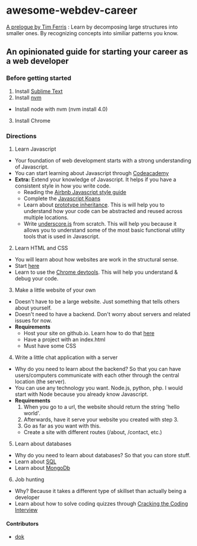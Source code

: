 # awesome-webdev-career

[A prelogue by Tim Ferris](https://www.ted.com/talks/tim_ferriss_smash_fear_learn_anything?language=en) : Learn by decomposing large structures into smaller ones. By recognizing concepts into similiar patterns you know.

## An opinionated guide for starting your career as a web developer

### Before getting started

1. Install [Sublime Text](https://www.sublimetext.com/)
2. Install [nvm](https://github.com/creationix/nvm)
  - Install node with nvm (nvm install 4.0)
3. Install Chrome

### Directions

1. Learn Javascript
  - Your foundation of web development starts with a strong understanding of Javascript.
  - You can start learning about Javascript through [Codeacademy](https://www.codecademy.com/learn/javascript)
  - **Extra:** Extend your knowledge of Javascript. It helps if you have a consistent style in how you write code.
    - Reading the [Airbnb Javascript style guide](https://github.com/airbnb/javascript)
    - Complete the [Javascript Koans](https://github.com/mrdavidlaing/javascript-koans)
    - Learn about [prototype inheritance](https://developer.mozilla.org/en-US/docs/Web/JavaScript/Inheritance_and_the_prototype_chain). This is will help you to understand how your code can be abstracted and reused across multiple locations.
    - Write [underscore.js](http://underscorejs.org/) from scratch. This will help you because it allows you to understand some of the most basic functional utility tools that is used in Javascript.
2. Learn HTML and CSS
  - You will learn about how websites are work in the structural sense.
  - Start [here](https://www.codecademy.com/learn/web)
  - Learn to use the [Chrome devtools](https://developer.chrome.com/devtools/docs/videos). This will help you understand & debug your code.
3. Make a little website of your own
  - Doesn't have to be a large website. Just something that tells others about yourself.
  - Doesn't need to have a backend. Don't worry about servers and related issues for now.
  - **Requirements**
    - Host your site on github.io. Learn how to do that [here](https://pages.github.com/)
    - Have a project with an index.html
    - Must have some CSS
4. Write a little chat application with a server
  - Why do you need to learn about the backend? So that you can have users/computers communicate with each other through the central location (the server).
  - You can use any technology you want. Node.js, python, php. I would start with Node because you already know Javascript.
  - **Requirements**
    1. When you go to a url, the website should return the string 'hello world'.
    2. Afterwards, have it serve your website you created with step 3.
    3. Go as far as you want with this.
      - Create a site with different routes (/about, /contact, etc.)
5. Learn about databases
  - Why do you need to learn about databases? So that you can store stuff.
  - Learn about [SQL](http://sqlzoo.net/)
  - Learn about [MongoDb](http://openmymind.net/2011/3/28/The-Little-MongoDB-Book/)
6. Job hunting
  - Why? Because it takes a different type of skillset than actually being a developer
  - Learn about how to solve coding quizzes through [Cracking the Coding Interview](http://www.amazon.com/gp/product/0984782850/ref=as_li_tl?ie=UTF8&camp=1789&creative=9325&creativeASIN=0984782850&linkCode=as2&tag=seandokko-20&linkId=JVYGKTUUO44E7RBC)


#### Contributors
 - [dok](github.com/dok)

